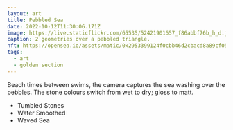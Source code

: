 ```yaml
---
layout: art
title: Pebbled Sea
date: 2022-10-12T11:30:06.171Z
image: https://live.staticflickr.com/65535/52421901657_f86abbf76b_h_d.jpg
caption: 2 geometries over a pebbled triangle.
nft: https://opensea.io/assets/matic/0x2953399124f0cbb46d2cbacd8a89cf0599974963/48162648330355413914028108631647327469322174667090404439099707911804574236673/
tags:
  - art
  - golden section
---
```

Beach times between swims, the camera captures the sea washing over the pebbles. The stone colours switch from wet to dry; gloss to matt.

* Tumbled Stones
* Water Smoothed
* Waved Sea
